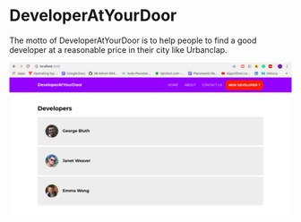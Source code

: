 # DeveloperAtYourDoor
The motto of DeveloperAtYourDoor is to help people to find a good developer at a reasonable price in their city like Urbanclap. 

![Image](https://github.com/vinaysomawat/DeveloperAtYourDoor/blob/master/thumbnail/front.png)

